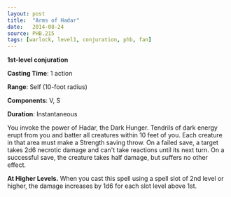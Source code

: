 ```yaml
---
layout: post
title:  "Arms of Hadar"
date:   2014-08-24
source: PHB.215
tags: [warlock, level1, conjuration, phb, fan]
---
```


**1st-level conjuration**

**Casting Time**: 1 action

**Range**: Self (10-foot radius)

**Components**: V, S

**Duration**: Instantaneous

You invoke the power of Hadar, the Dark Hunger. Tendrils of dark energy erupt from you and batter all creatures within 10 feet of you. Each creature in that area must make a Strength saving throw. On a failed save, a target takes 2d6 necrotic damage and can't take reactions until its next turn. On a successful save, the creature takes half damage, but suffers no other effect.

**At Higher Levels.** When you cast this spell using a spell slot of 2nd level or higher, the damage increases by 1d6 for each slot level above 1st.

